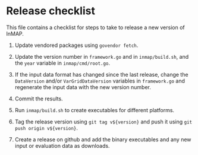 # Release checklist

This file contains a checklist for steps to take to release a new version of InMAP.

1. Update vendored packages using `govendor fetch`.

1. Update the version number in `framework.go` and in `inmap/build.sh`, and the `year` variable in `inmap/cmd/root.go`.

1. If the input data format has changed since the last release, change the `DataVersion` and/or `VarGridDataVersion` variables in `framework.go` and regenerate the input data with the new version number.

1. Commit the results.

1. Run `inmap/build.sh` to create executables for different platforms.

1. Tag the release version using `git tag v${version}` and push it using `git push origin v${version}`.

1. Create a release on github and add the binary executables and any new input or evaluation data as downloads.
